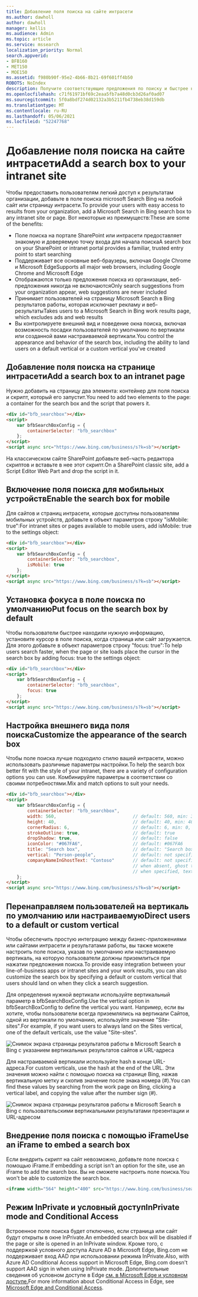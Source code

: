 ```yaml
---
title: Добавление поля поиска на сайте интрасети
ms.author: dawholl
author: dawholl
manager: kellis
ms.audience: Admin
ms.topic: article
ms.service: mssearch
localization_priority: Normal
search.appverid:
- BFB160
- MET150
- MOE150
ms.assetid: f980b90f-95e2-4b66-8b21-69f601ff4b50
ROBOTS: NoIndex
description: Получите соответствующие предложения по поиску и быстрее найдите результаты работы, добавив поле поиска Майкрософт на сайт или страницу интрасети.
ms.openlocfilehash: c71f61971bf69c2eaa5fb7a48d0cb3d26af0ad07
ms.sourcegitcommit: 5f0a8bdf274d02132a3b5211fb4738eb38d159db
ms.translationtype: MT
ms.contentlocale: ru-RU
ms.lasthandoff: 05/06/2021
ms.locfileid: "52247768"
---
```

# <a name="add-a-search-box-to-your-intranet-site"></a><span data-ttu-id="8f328-103">Добавление поля поиска на сайте интрасети</span><span class="sxs-lookup"><span data-stu-id="8f328-103">Add a search box to your intranet site</span></span>

<span data-ttu-id="8f328-104">Чтобы предоставить пользователям легкий доступ к результатам организации, добавьте в поле поиска microsoft Search Bing на любой сайт или страницу интрасети.</span><span class="sxs-lookup"><span data-stu-id="8f328-104">To provide your users with easy access to results from your organization, add a Microsoft Search in Bing search box to any intranet site or page.</span></span> <span data-ttu-id="8f328-105">Вот некоторые из преимуществ:</span><span class="sxs-lookup"><span data-stu-id="8f328-105">These are some of the benefits:</span></span>

- <span data-ttu-id="8f328-106">Поле поиска на портале SharePoint или интрасети предоставляет знакомую и доверяемую точку входа для начала поиска</span><span class="sxs-lookup"><span data-stu-id="8f328-106">A search box on your SharePoint or intranet portal provides a familiar, trusted entry point to start searching</span></span>
- <span data-ttu-id="8f328-107">Поддерживает все основные веб-браузеры, включая Google Chrome и Microsoft Edge</span><span class="sxs-lookup"><span data-stu-id="8f328-107">Supports all major web browsers, including Google Chrome and Microsoft Edge</span></span>
- <span data-ttu-id="8f328-108">Отображаются только предложения поиска из организации, веб-предложения никогда не включаются</span><span class="sxs-lookup"><span data-stu-id="8f328-108">Only search suggestions from your organization appear, web suggestions are never included</span></span>
- <span data-ttu-id="8f328-109">Принимает пользователей на страницу Microsoft Search в Bing результатов работы, которая исключает рекламу и веб-результаты</span><span class="sxs-lookup"><span data-stu-id="8f328-109">Takes users to a Microsoft Search in Bing work results page, which excludes ads and web results</span></span>
- <span data-ttu-id="8f328-110">Вы контролируете внешний вид и поведение окна поиска, включая возможность посадки пользователей по умолчанию по вертикали или созданной вами настраиваемой вертикали.</span><span class="sxs-lookup"><span data-stu-id="8f328-110">You control the appearance and behavior of the search box, including the ability to land users on a default vertical or a custom vertical you've created</span></span>
  
## <a name="add-a-search-box-to-an-intranet-page"></a><span data-ttu-id="8f328-111">Добавление поля поиска на странице интрасети</span><span class="sxs-lookup"><span data-stu-id="8f328-111">Add a search box to an intranet page</span></span>

<span data-ttu-id="8f328-112">Нужно добавить на страницу два элемента: контейнер для поля поиска и скрипт, который его запустит.</span><span class="sxs-lookup"><span data-stu-id="8f328-112">You need to add two elements to the page: a container for the search box and the script that powers it.</span></span>
  
```html
<div id="bfb_searchbox"></div>
<script>
    var bfbSearchBoxConfig = {
        containerSelector: "bfb_searchbox"
    };
</script>
<script async src="https://www.bing.com/business/s?k=sb"></script>
```

<span data-ttu-id="8f328-113">На классическом сайте SharePoint добавьте веб-часть редактора скриптов и вставьте в нее этот скрипт.</span><span class="sxs-lookup"><span data-stu-id="8f328-113">On a SharePoint classic site, add a Script Editor Web Part and drop the script in it.</span></span>
  
## <a name="enable-the-search-box-for-mobile"></a><span data-ttu-id="8f328-114">Включение поля поиска для мобильных устройств</span><span class="sxs-lookup"><span data-stu-id="8f328-114">Enable the search box for mobile</span></span>

<span data-ttu-id="8f328-115">Для сайтов и страниц интрасети, которые доступны пользователям мобильных устройств, добавьте в объект параметров строку "isMobile: true":</span><span class="sxs-lookup"><span data-stu-id="8f328-115">For intranet sites or pages available to mobile users, add isMobile: true to the settings object:</span></span>
  
```html
<div id="bfb_searchbox"></div>
<script>
    var bfbSearchBoxConfig = {
        containerSelector: "bfb_searchbox", 
        isMobile: true
    };
</script>
<script async src="https://www.bing.com/business/s?k=sb"></script>
```

## <a name="put-focus-on-the-search-box-by-default"></a><span data-ttu-id="8f328-116">Установка фокуса в поле поиска по умолчанию</span><span class="sxs-lookup"><span data-stu-id="8f328-116">Put focus on the search box by default</span></span>

<span data-ttu-id="8f328-117">Чтобы пользователи быстрее находили нужную информацию, установите курсор в поле поиска, когда страница или сайт загружается. Для этого добавьте в объект параметров строку "focus: true":</span><span class="sxs-lookup"><span data-stu-id="8f328-117">To help users search faster, when the page or site loads place the cursor in the search box by adding focus: true to the settings object:</span></span>
  
```html
<div id="bfb_searchbox"></div>
<script>
    var bfbSearchBoxConfig = {
        containerSelector: "bfb_searchbox",
        focus: true
    };
</script>
<script async src="https://www.bing.com/business/s?k=sb"></script>
```

## <a name="customize-the-appearance-of-the-search-box"></a><span data-ttu-id="8f328-118">Настройка внешнего вида поля поиска</span><span class="sxs-lookup"><span data-stu-id="8f328-118">Customize the appearance of the search box</span></span> 

<span data-ttu-id="8f328-119">Чтобы поле поиска лучше подходило стилю вашей интрасети, можно использовать различные параметры настройки.</span><span class="sxs-lookup"><span data-stu-id="8f328-119">To help the search box better fit with the style of your intranet, there are a variety of configuration options you can use.</span></span> <span data-ttu-id="8f328-120">Комбинируйте параметры в соответствии со своими потребностями.</span><span class="sxs-lookup"><span data-stu-id="8f328-120">Mix and match options to suit your needs.</span></span>

```html
<div id="bfb_searchbox"></div>
<script>
    var bfbSearchBoxConfig = {
        containerSelector: "bfb_searchbox",
        width: 560,                             // default: 560, min: 360, max: 650
        height: 40,                             // default: 40, min: 40, max: 72
        cornerRadius: 6,                        // default: 6, min: 0, max: 25                                   
        strokeOutline: true,                    // default: true
        dropShadow: true,                       // default: false
        iconColor: "#067FA6",                   // default: #067FA6
        title: "Search box",                    // default: "Search box"
        vertical: "Person-people",              // default: not specified, search box directs to the All vertical on the WORK results page
        companyNameInGhostText: "Contoso"       // default: not specified
                                                // when absent, ghost text will be "Search work"
                                                // when specified, text will be "Search <companyNameInGhostText>"
    };
</script>
<script async src="https://www.bing.com/business/s?k=sb"></script>
```

## <a name="direct-users-to-a-default-or-custom-vertical"></a><span data-ttu-id="8f328-121">Перенаправляем пользователей на вертикаль по умолчанию или настраиваемую</span><span class="sxs-lookup"><span data-stu-id="8f328-121">Direct users to a default or custom vertical</span></span>

<span data-ttu-id="8f328-122">Чтобы обеспечить простую интеграцию между бизнес-приложениями или сайтами интрасети и результатами работы, вы также можете настроить поле поиска, указав по умолчанию или настраиваемую вертикаль, на которую пользователи должны приземлиться при нажатии предложения поиска.</span><span class="sxs-lookup"><span data-stu-id="8f328-122">To provide easy integration between your line-of-business apps or intranet sites and your work results, you can also customize the search box by specifying a default or custom vertical that users should land on when they click a search suggestion.</span></span>

<span data-ttu-id="8f328-123">Для определения нужной вертикали используйте вертикальный параметр в bfbSearchBoxConfig.</span><span class="sxs-lookup"><span data-stu-id="8f328-123">Use the vertical option in bfbSearchBoxConfig to define the vertical you want.</span></span> <span data-ttu-id="8f328-124">Например, если вы хотите, чтобы пользователи всегда приземлялись на вертикали Сайтов, одной из вертикали по умолчанию, используйте значение "Site-sites".</span><span class="sxs-lookup"><span data-stu-id="8f328-124">For example, if you want users to always land on the Sites vertical, one of the default verticals, use the value "Site-sites".</span></span>

![Снимок экрана страницы результатов работы в Microsoft Search в Bing с указанием вертикальных результатов сайтов и URL-адреса](media/sites-vertical-esb.png)

<span data-ttu-id="8f328-126">Для настраиваемой вертикали используйте hash в конце URL-адреса.</span><span class="sxs-lookup"><span data-stu-id="8f328-126">For custom verticals, use the hash at the end of the URL.</span></span> <span data-ttu-id="8f328-127">Эти значения можно найти с помощью поиска на странице Bing, нажав вертикальную метку и скопив значение после знака номера (#).</span><span class="sxs-lookup"><span data-stu-id="8f328-127">You can find these values by searching from the work page on Bing, clicking a vertical label, and copying the value after the number sign (#).</span></span>

![Снимок экрана страницы результатов работы в Microsoft Search в Bing с пользовательскими вертикальными результатами презентации и URL-адресом](media/custom-vertical-esb.png)

## <a name="use-an-iframe-to-embed-a-search-box"></a><span data-ttu-id="8f328-129">Внедрение поля поиска с помощью iFrame</span><span class="sxs-lookup"><span data-stu-id="8f328-129">Use an iFrame to embed a search box</span></span>

<span data-ttu-id="8f328-130">Если внедрить скрипт на сайт невозможно, добавьте поле поиска с помощью iFrame.</span><span class="sxs-lookup"><span data-stu-id="8f328-130">If embedding a script isn't an option for the site, use an iFrame to add the search box.</span></span> <span data-ttu-id="8f328-131">Вы не сможете настроить поле поиска.</span><span class="sxs-lookup"><span data-stu-id="8f328-131">You won't be able to customize the search box.</span></span>
  
```html
<iframe width="564" height="400" src="https://www.bing.com/business/searchbox"></iframe>
```

## <a name="inprivate-mode-and-conditional-access"></a><span data-ttu-id="8f328-132">Режим InPrivate и условный доступ</span><span class="sxs-lookup"><span data-stu-id="8f328-132">InPrivate mode and Conditional Access</span></span>

<span data-ttu-id="8f328-133">Встроенное поле поиска будет отключено, если страница или сайт будут открыты в окне InPrivate.</span><span class="sxs-lookup"><span data-stu-id="8f328-133">An embedded search box will be disabled if the page or site is opened in an InPrivate window.</span></span> <span data-ttu-id="8f328-134">Кроме того, с поддержкой условного доступа Azure AD в Microsoft Edge, Bing.com не поддерживает вход AAD при использовании режима InPrivate.</span><span class="sxs-lookup"><span data-stu-id="8f328-134">Also, with Azure AD Conditional Access support in Microsoft Edge, Bing.com doesn't support AAD sign in when using InPrivate mode.</span></span> <span data-ttu-id="8f328-135">Дополнительные сведения об условном доступе в Edge [см. в Microsoft Edge и условном доступе.](https://docs.microsoft.com/deployedge/ms-edge-security-conditional-access#accessing-conditional-access-protected-resources-in-microsoft-edge)</span><span class="sxs-lookup"><span data-stu-id="8f328-135">For more information about Conditional Access in Edge, see [Microsoft Edge and Conditional Access](https://docs.microsoft.com/deployedge/ms-edge-security-conditional-access#accessing-conditional-access-protected-resources-in-microsoft-edge).</span></span> 